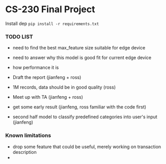 # CS-230 Final Project

Install dep `pip install -r requirements.txt`


### TODO LIST
 - need to find the best max_feature size suitable for edge device
 - need to answer why this model is good fit for current edge device
 - how performance it is 
 

 - Draft the report (jianfeng + ross)
 - 1M records, data should be in good quality (ross)
 - Meet up with TA (jianfeng + ross)
 - get some early result (jianfeng, ross familiar with the code first)
 - second half model to classify predefined categories into user's input (jianfeng) 


### Known limitations
 - drop some feature that could be useful, merely working on transaction description 
 -  